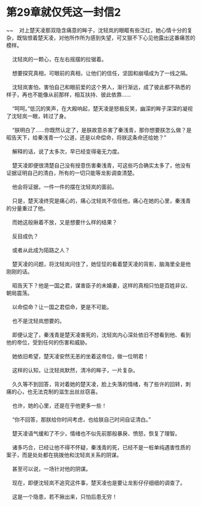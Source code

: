 # 第29章就仅凭这一封信2
~~&nbsp;&nbsp;&nbsp;&nbsp;对上楚天凌那双隐含痛意的眸子，沈轻岚的眼眶有些泛红，她心情十分的复杂，既恼恨着楚天凌，对他所作所为感到失望，可又狠不下心见他露出这番痛苦的模样。<br><br>&nbsp;&nbsp;&nbsp;&nbsp;沈轻岚的一颗心，在左右摇摆的拉锯着。<br><br>&nbsp;&nbsp;&nbsp;&nbsp;想要探究真相，可眼前的真相，让他们的信任，坚固和崩塌成为了一线之隔。<br><br>&nbsp;&nbsp;&nbsp;&nbsp;沈轻岚害怕，害怕自己和眼前爱的这个男人，渐行渐远，成了彼此都不熟悉的样子，再也不能像从前那样，相互扶持、彼此依靠……<br><br>&nbsp;&nbsp;&nbsp;&nbsp;“呵呵。”低沉的笑声，在大殿响起，楚天凌是怒极反笑，幽深的眸子深深的凝视了沈轻岚一眼，转过了身。<br><br>&nbsp;&nbsp;&nbsp;&nbsp;“朕明白了……你既然认定了，是朕故意杀害了秦浅青，那你想要朕怎么做？是昭告天下，给秦浅青一个公道，还是以命偿命，将朕这条命还给她？”<br><br>&nbsp;&nbsp;&nbsp;&nbsp;解释的话，说了太多次，早已经变得毫无力度。<br><br>&nbsp;&nbsp;&nbsp;&nbsp;楚天凌即便很清楚自己没有授意伤害秦浅青，可这些巧合确实太多了，他没有证据证明自己的清白，所有的一切只能等龙影调查清楚。<br><br>&nbsp;&nbsp;&nbsp;&nbsp;他会将证据，一件一件的摆在沈轻岚的面前。<br><br>&nbsp;&nbsp;&nbsp;&nbsp;只是，楚天凌终究是痛心的，痛心沈轻岚不信任他，痛心在她的心里，秦浅青的分量重过了他。<br><br>&nbsp;&nbsp;&nbsp;&nbsp;而她这般揪着不放，又是想要什么样的结果？<br><br>&nbsp;&nbsp;&nbsp;&nbsp;反目成仇？<br><br>&nbsp;&nbsp;&nbsp;&nbsp;或者从此成为陌路之人？<br><br>&nbsp;&nbsp;&nbsp;&nbsp;楚天凌的问题，将沈轻岚问住了，她怔怔的看着楚天凌的背影，脑海里全是他刚刚的话。<br><br>&nbsp;&nbsp;&nbsp;&nbsp;昭告天下？他是一国之君，谋害臣子的未婚妻，这样的真相只怕是百姓非议、朝局震荡。<br><br>&nbsp;&nbsp;&nbsp;&nbsp;以命偿命？让一国之君偿命，更是不可能。<br><br>&nbsp;&nbsp;&nbsp;&nbsp;也不是沈轻岚想要的。<br><br>&nbsp;&nbsp;&nbsp;&nbsp;即便认定了，秦浅青是楚天凌害死的，沈轻岚内心深处依旧不想看到他、看到他的帝位，受到任何的伤害和威胁。<br><br>&nbsp;&nbsp;&nbsp;&nbsp;她依旧希望，楚天凌安然无恙的坐着这帝位，做一位明君！<br><br>&nbsp;&nbsp;&nbsp;&nbsp;这样的认知，让沈轻岚默然，清冷的眸子，一片复杂。<br><br>&nbsp;&nbsp;&nbsp;&nbsp;久久等不到回答，背对着她的楚天凌，脸上失落的情绪，有了些许的回转，刺痛的心，也无法克制的滋生出丝丝窃喜。<br><br>&nbsp;&nbsp;&nbsp;&nbsp;也许，她的心里，还是在乎他更多一些！<br><br>&nbsp;&nbsp;&nbsp;&nbsp;“你不回答，那朕给你时间考虑，也给朕自己时间自证清白。”<br><br>&nbsp;&nbsp;&nbsp;&nbsp;楚天凌语气缓和了不少，情绪也不似先前那般暴戾、愤怒，恢复了理智。<br><br>&nbsp;&nbsp;&nbsp;&nbsp;诸多巧合，已经让他不得不怀疑，秦浅青的死，已经不是一桩单纯遇害性质的案子，而是处处都在挑拨他和沈轻岚关系的阴谋。<br><br>&nbsp;&nbsp;&nbsp;&nbsp;甚至可以说，一场针对他的阴谋。<br><br>&nbsp;&nbsp;&nbsp;&nbsp;现在，即便沈轻岚不追究这件事，楚天凌也是要让龙影仔仔细细的调查了。<br><br>&nbsp;&nbsp;&nbsp;&nbsp;这是一个隐患，若不揪出来，只怕后患无穷！<br><br>
                    

<script>_fwqdsqadxfw()</script>
<div><script>_dfwf1dw();</script></div>
<div><script>_dfwf1agdw();</script></div>
                